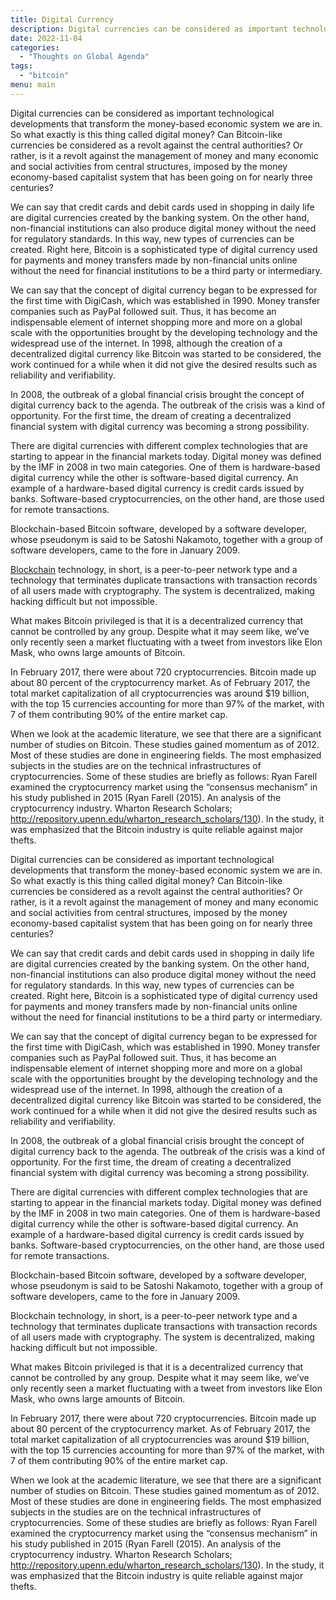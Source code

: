 ```yaml
---
title: Digital Currency
description: Digital currencies can be considered as important technological developments that transform the money-based economic system we are in. So what exactly is this thing called digital money?
date: 2022-11-04
categories:
  - "Thoughts on Global Agenda"
tags:
  - "bitcoin"
menu: main
---
```


Digital currencies can be considered as important technological developments that transform the money-based economic system we are in. So what exactly is this thing called digital money? Can Bitcoin-like currencies be considered as a revolt against the central authorities? Or rather, is it a revolt against the management of money and many economic and social activities from central structures, imposed by the money economy-based capitalist system that has been going on for nearly three centuries?

We can say that credit cards and debit cards used in shopping in daily life are digital currencies created by the banking system. On the other hand, non-financial institutions can also produce digital money without the need for regulatory standards. In this way, new types of currencies can be created. Right here, Bitcoin is a sophisticated type of digital currency used for payments and money transfers made by non-financial units online without the need for financial institutions to be a third party or intermediary.

We can say that the concept of digital currency began to be expressed for the first time with DigiCash, which was established in 1990. Money transfer companies such as PayPal followed suit. Thus, it has become an indispensable element of internet shopping more and more on a global scale with the opportunities brought by the developing technology and the widespread use of the internet. In 1998, although the creation of a decentralized digital currency like Bitcoin was started to be considered, the work continued for a while when it did not give the desired results such as reliability and verifiability.


In 2008, the outbreak of a global financial crisis brought the concept of digital currency back to the agenda. The outbreak of the crisis was a kind of opportunity. For the first time, the dream of creating a decentralized financial system with digital currency was becoming a strong possibility.

There are digital currencies with different complex technologies that are starting to appear in the financial markets today. Digital money was defined by the IMF in 2008 in two main categories. One of them is hardware-based digital currency while the other is software-based digital currency. An example of a hardware-based digital currency is credit cards issued by banks. Software-based cryptocurrencies, on the other hand, are those used for remote transactions.

Blockchain-based Bitcoin software, developed by a software developer, whose pseudonym is said to be Satoshi Nakamoto, together with a group of software developers, came to the fore in January 2009.


[Blockchain](https://arzualvan.com/blockchain-is-not-just-an-infrastructure-for-digital-currencies-it-is-a-revolutionary-invention-that-can-bring-economic-and-political-freedoms-into-our-lives/) technology, in short, is a peer-to-peer network type and a technology that terminates duplicate transactions with transaction records of all users made with cryptography. The system is decentralized, making hacking difficult but not impossible.

What makes Bitcoin privileged is that it is a decentralized currency that cannot be controlled by any group. Despite what it may seem like, we’ve only recently seen a market fluctuating with a tweet from investors like Elon Mask, who owns large amounts of Bitcoin.

In February 2017, there were about 720 cryptocurrencies. Bitcoin made up about 80 percent of the cryptocurrency market. As of February 2017, the total market capitalization of all cryptocurrencies was around $19 billion, with the top 15 currencies accounting for more than 97% of the market, with 7 of them contributing 90% of the entire market cap.


When we look at the academic literature, we see that there are a significant number of studies on Bitcoin. These studies gained momentum as of 2012. Most of these studies are done in engineering fields. The most emphasized subjects in the studies are on the technical infrastructures of cryptocurrencies. Some of these studies are briefly as follows: Ryan Farell examined the cryptocurrency market using the “consensus mechanism” in his study published in 2015 (Ryan Farell (2015). An analysis of the cryptocurrency industry. Wharton Research Scholars; http://repository.upenn.edu/wharton_research_scholars/130). In the study, it was emphasized that the Bitcoin industry is quite reliable against major thefts.

Digital currencies can be considered as important technological developments that transform the money-based economic system we are in. So what exactly is this thing called digital money? Can Bitcoin-like currencies be considered as a revolt against the central authorities? Or rather, is it a revolt against the management of money and many economic and social activities from central structures, imposed by the money economy-based capitalist system that has been going on for nearly three centuries?

We can say that credit cards and debit cards used in shopping in daily life are digital currencies created by the banking system. On the other hand, non-financial institutions can also produce digital money without the need for regulatory standards. In this way, new types of currencies can be created. Right here, Bitcoin is a sophisticated type of digital currency used for payments and money transfers made by non-financial units online without the need for financial institutions to be a third party or intermediary.

We can say that the concept of digital currency began to be expressed for the first time with DigiCash, which was established in 1990. Money transfer companies such as PayPal followed suit. Thus, it has become an indispensable element of internet shopping more and more on a global scale with the opportunities brought by the developing technology and the widespread use of the internet. In 1998, although the creation of a decentralized digital currency like Bitcoin was started to be considered, the work continued for a while when it did not give the desired results such as reliability and verifiability.


In 2008, the outbreak of a global financial crisis brought the concept of digital currency back to the agenda. The outbreak of the crisis was a kind of opportunity. For the first time, the dream of creating a decentralized financial system with digital currency was becoming a strong possibility.

There are digital currencies with different complex technologies that are starting to appear in the financial markets today. Digital money was defined by the IMF in 2008 in two main categories. One of them is hardware-based digital currency while the other is software-based digital currency. An example of a hardware-based digital currency is credit cards issued by banks. Software-based cryptocurrencies, on the other hand, are those used for remote transactions.

Blockchain-based Bitcoin software, developed by a software developer, whose pseudonym is said to be Satoshi Nakamoto, together with a group of software developers, came to the fore in January 2009.


Blockchain technology, in short, is a peer-to-peer network type and a technology that terminates duplicate transactions with transaction records of all users made with cryptography. The system is decentralized, making hacking difficult but not impossible.

What makes Bitcoin privileged is that it is a decentralized currency that cannot be controlled by any group. Despite what it may seem like, we’ve only recently seen a market fluctuating with a tweet from investors like Elon Mask, who owns large amounts of Bitcoin.

In February 2017, there were about 720 cryptocurrencies. Bitcoin made up about 80 percent of the cryptocurrency market. As of February 2017, the total market capitalization of all cryptocurrencies was around $19 billion, with the top 15 currencies accounting for more than 97% of the market, with 7 of them contributing 90% of the entire market cap.


When we look at the academic literature, we see that there are a significant number of studies on Bitcoin. These studies gained momentum as of 2012. Most of these studies are done in engineering fields. The most emphasized subjects in the studies are on the technical infrastructures of cryptocurrencies. Some of these studies are briefly as follows: Ryan Farell examined the cryptocurrency market using the “consensus mechanism” in his study published in 2015 (Ryan Farell (2015). An analysis of the cryptocurrency industry. Wharton Research Scholars; http://repository.upenn.edu/wharton_research_scholars/130). In the study, it was emphasized that the Bitcoin industry is quite reliable against major thefts.
